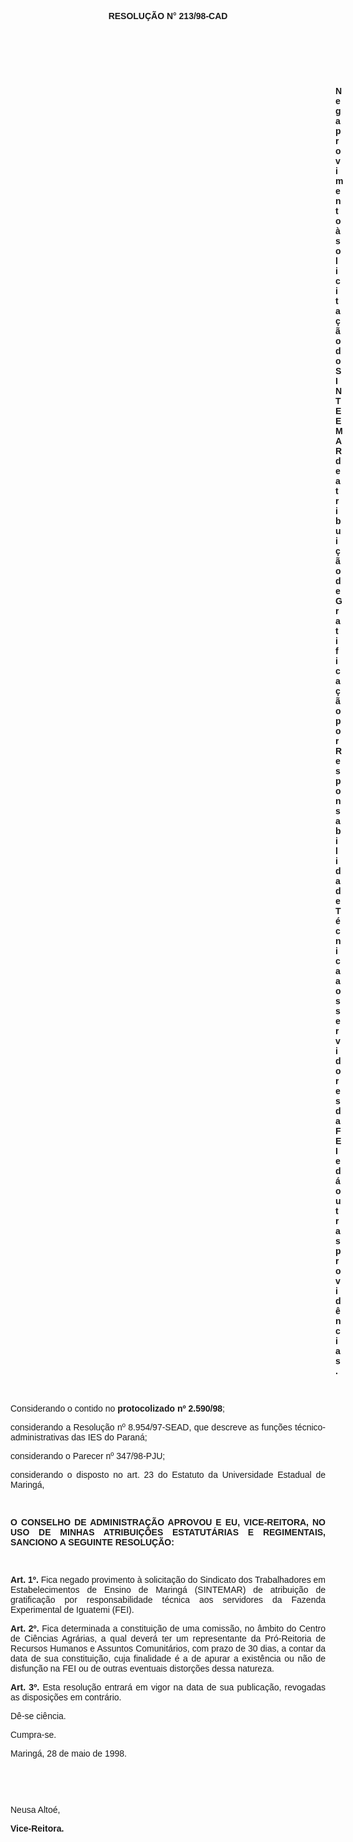 <BODY>

<B><FONT FACE="Arial"><P ALIGN="CENTER"></P>
<P ALIGN="CENTER">RESOLU&Ccedil;&Atilde;O  N° 213/98-CAD</P>
<P ALIGN="JUSTIFY"></P>
<P ALIGN="JUSTIFY">&nbsp;</P>
<P ALIGN="JUSTIFY">&nbsp;</P>
<P ALIGN="JUSTIFY">&nbsp;</P><DIR>
<DIR>
<DIR>
<DIR>
<DIR>
<DIR>
<DIR>
<DIR>
<DIR>
<DIR>
<DIR>
<DIR>
<DIR>

<P ALIGN="JUSTIFY">Nega provimento &agrave; solicita&ccedil;&atilde;o do SINTEEMAR de atribui&ccedil;&atilde;o de Gratifica&ccedil;&atilde;o por Responsabilidade T&eacute;cnica aos servidores da FEI e d&aacute; outras provid&ecirc;ncias.</P>
<P ALIGN="JUSTIFY"></P>
<P ALIGN="JUSTIFY">&nbsp;</P></DIR>
</DIR>
</DIR>
</DIR>
</DIR>
</DIR>
</DIR>
</DIR>
</DIR>
</DIR>
</DIR>
</DIR>
</DIR>

</B><P ALIGN="JUSTIFY">&#9;Considerando o contido no <B>protocolizado nº 2.590/98</B>;</P>
<P ALIGN="JUSTIFY">&#9;considerando a Resolu&ccedil;&atilde;o nº 8.954/97-SEAD, que descreve as fun&ccedil;&otilde;es t&eacute;cnico-administrativas das IES do Paran&aacute;;</P>
<P ALIGN="JUSTIFY">&#9;considerando o Parecer nº 347/98-PJU;</P>
<B><P ALIGN="JUSTIFY">&#9;</B>considerando o disposto no art. 23 do Estatuto da Universidade Estadual de Maring&aacute;,</P>
<B><P ALIGN="JUSTIFY"></P>
</B><P ALIGN="JUSTIFY">&nbsp;</P>
<B><P ALIGN="JUSTIFY">O CONSELHO DE ADMINISTRA&Ccedil;&Atilde;O APROVOU E EU, VICE-REITORA, NO USO DE MINHAS ATRIBUI&Ccedil;&Otilde;ES ESTATUT&Aacute;RIAS E REGIMENTAIS, SANCIONO A SEGUINTE RESOLU&Ccedil;&Atilde;O:</P>
<P ALIGN="JUSTIFY"></P>
<P ALIGN="JUSTIFY">&nbsp;</P>
<P ALIGN="JUSTIFY">&#9;Art. 1º. </B>Fica negado provimento &agrave; solicita&ccedil;&atilde;o do Sindicato dos Trabalhadores em Estabelecimentos de Ensino de Maring&aacute; (SINTEMAR) de atribui&ccedil;&atilde;o de gratifica&ccedil;&atilde;o por responsabilidade t&eacute;cnica aos servidores da Fazenda Experimental de Iguatemi (FEI).</P>
<P ALIGN="JUSTIFY">&#9;<B>Art. 2º.</B> Fica determinada a constitui&ccedil;&atilde;o de uma comiss&atilde;o, no &acirc;mbito do Centro de Ci&ecirc;ncias Agr&aacute;rias, a qual dever&aacute; ter um representante da Pr&oacute;-Reitoria de Recursos Humanos e Assuntos Comunit&aacute;rios, com prazo de 30 dias, a contar da data de sua constitui&ccedil;&atilde;o, cuja finalidade &eacute; a de apurar a exist&ecirc;ncia ou n&atilde;o de disfun&ccedil;&atilde;o na FEI ou de outras eventuais distor&ccedil;&otilde;es dessa natureza.</P>
<P ALIGN="JUSTIFY">&#9;<B>Art. 3º.</B> Esta resolu&ccedil;&atilde;o entrar&aacute; em vigor na data de sua publica&ccedil;&atilde;o, revogadas as disposi&ccedil;&otilde;es em contr&aacute;rio.</P>
<P ALIGN="JUSTIFY">&#9;D&ecirc;-se ci&ecirc;ncia.</P>
<P ALIGN="JUSTIFY">&#9;Cumpra-se.</P>
<P ALIGN="JUSTIFY">&#9;&#9;&#9;&#9;&#9;&#9;Maring&aacute;, 28 de maio de 1998.</P>
<P ALIGN="JUSTIFY"></P>
<P ALIGN="JUSTIFY">&nbsp;</P>
<P ALIGN="JUSTIFY">&nbsp;</P>
<P ALIGN="JUSTIFY">&#9;&#9;&#9;&#9;&#9;&#9;Neusa Alto&eacute;,</P>
<P ALIGN="JUSTIFY">&#9;&#9;&#9;&#9;&#9;&#9;<B>Vice-Reitora.</P>
</B><P ALIGN="JUSTIFY"></P></FONT></BODY>

